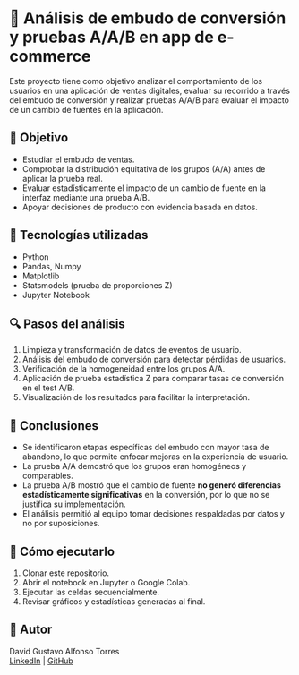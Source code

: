 # 🧪 Análisis de embudo de conversión y pruebas A/A/B en app de e-commerce

Este proyecto tiene como objetivo analizar el comportamiento de los usuarios en una aplicación de ventas digitales, evaluar su recorrido a través del embudo de conversión y realizar pruebas A/A/B para evaluar el impacto de un cambio de fuentes en la aplicación.

## 🎯 Objetivo

- Estudiar el embudo de ventas.
- Comprobar la distribución equitativa de los grupos (A/A) antes de aplicar la prueba real.
- Evaluar estadísticamente el impacto de un cambio de fuente en la interfaz mediante una prueba A/B.
- Apoyar decisiones de producto con evidencia basada en datos.

## 🧰 Tecnologías utilizadas

- Python
- Pandas, Numpy
- Matplotlib
- Statsmodels (prueba de proporciones Z)
- Jupyter Notebook

## 🔍 Pasos del análisis

1. Limpieza y transformación de datos de eventos de usuario.
2. Análisis del embudo de conversión para detectar pérdidas de usuarios.
3. Verificación de la homogeneidad entre los grupos A/A.
4. Aplicación de prueba estadística Z para comparar tasas de conversión en el test A/B.
5. Visualización de los resultados para facilitar la interpretación.

## 📌 Conclusiones

- Se identificaron etapas específicas del embudo con mayor tasa de abandono, lo que permite enfocar mejoras en la experiencia de usuario.
- La prueba A/A demostró que los grupos eran homogéneos y comparables.
- La prueba A/B mostró que el cambio de fuente **no generó diferencias estadísticamente significativas** en la conversión, por lo que no se justifica su implementación.
- El análisis permitió al equipo tomar decisiones respaldadas por datos y no por suposiciones.

## 📎 Cómo ejecutarlo

1. Clonar este repositorio.
2. Abrir el notebook en Jupyter o Google Colab.
3. Ejecutar las celdas secuencialmente.
4. Revisar gráficos y estadísticas generadas al final.

## 🧠 Autor

David Gustavo Alfonso Torres  
[LinkedIn](https://www.linkedin.com/in/david-alfonso-24a197321/) | [GitHub](https://github.com/DavidAlfonso-19)
